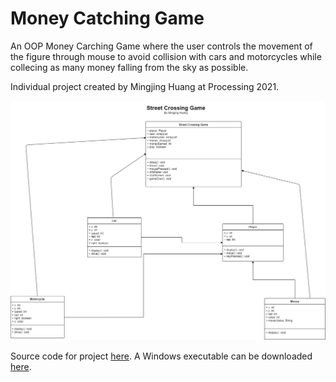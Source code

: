 # Money Catching Game

An OOP Money Carching Game where the user controls the movement of the figure through mouse to avoid collision with cars and motorcycles while collecing as many money falling from the sky as possible.

Individual project created by Mingjing Huang at Processing 2021.

![StreetCrossingGame](https://github.com/1498185276/FinalProject/blob/main/images/Street%20Crossing%20Game%20UML.jpg?raw=true)

Source code for project [here](https://github.com/1498185276/FinalProject/tree/main/src). A Windows executable can be downloaded [here]().
